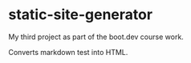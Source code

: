 # static-site-generator
My third project as part of the boot.dev course work.

Converts markdown test into HTML.